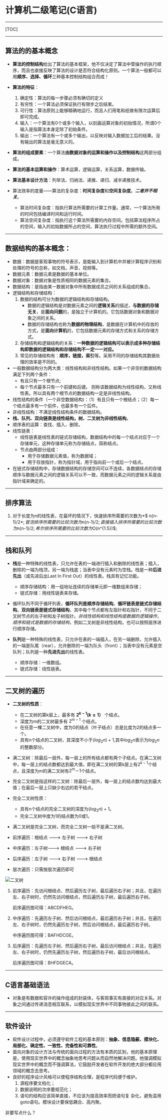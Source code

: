 # 计算机二级笔记(C语言)

---



[TOC]



---
## 算法的的基本概念
- **算法的控制结构**给出了算法的基本框架，他不仅决定了算法中管操作的执行顺序，而且也直接反映了算法的设计是否符合结构化原则。一个算法一般都可以用**顺序、选择、循环**三种基本控制结构组合而成！

- **算法的特征**：
  1. 确定性：算法的每一步骤必须有确切的定义
  2. 有穷性：一个算法必须保证执行有限步之后结束。
  3. 可行性：算法原则上能够精确地运行，而且人们用笔和纸做有限次运算后即可完成。
  4. 输入：一个算法有0个或多个输入，以刻画运算对象的初始情况，所谓0个输入是指算法本身定除了初始条件。
  5. 输出：一个算法有一个或多个输出，以反映对输入数据加工后的结果。没有输出的算法是毫无意义的。

- **算法的组成要素**：一个算法**由数据对象的运算和操作以及控制结构**这两部分组成。

- **算法的基本运算和操作**：算术运算，逻辑运算，关系运算，数据传输。

- **算法基本设计方法**：列举法、归纳法、递推、递归、减半递推技术。

- 算法效率的度量——算法的复杂度：**时间复杂度**和**空间复杂度**。***二者并不相关***。
  - 算法时间复杂度：指执行算法所需要的计算工作量。通常，一个算法所用的时间包括编译时间和运行时间。
  - 算法空间复杂度：指执行这个算法所需要的内存空间。包括算法程序所占的空间，输入的初始数据所占的空间，算法执行过程中所需的额外空间。

---

##   数据结构的基本概念：

- 数据：数据是客观事物的符号表示，是能输入到计算机中并被计算程序识别和处理的符号的总称，如文档，声音，视频等。
- 数据元素：数据元素是数据的基本单位。
- 数据对象：数据对象是性质相同的数据元素的集合。
- 数据结构：是指由某一数据对象中所有数据成员之间的关系组成的集合。
- 逻辑结构和存储结构：
  1. 数据的结构可分为数据的逻辑结构和存储结构。
     - 数据的逻辑结构是对数据元素之间的**逻辑关系**的描述，**与数据的存储无关**，是**面向问题**的，是独立于计算机的。它包括数据对象和数据对象之间的关系。
     - 数据的存储结构也称为**数据的物理结构**，是数据在计算机中的存放的方式，是**面向计算机**的，它包括数据元素的存储方式和关系的存储方式。
  2. 存储结构和逻辑结构的关系：**一种数据的逻辑结构可以表示成多种存储结构即数据的逻辑结构和存储结构不一定一一对应。**
  3. 常见的存储结构有：**顺序，链接，索引**等。采用不同的存储结构其数据处理的效率是不同的。
- 一般数据结构分为两大类：线性结构和非线性结构。如果一个非空的数据结构满足下列两个条件：
  - 有且只有一个根节点;
  - 每个节点最多只有一个前键和后键。
    则称该数据结构为线性结构，又称线性表。所以具有两个根节点的数据结构一定是非线性结构。
- 线性结构的条件（一个非空数据结构)：（1）有且只有一个根结点；（2）每一个结点最多有一个前件，也最多有一个后件。
- 非线性结构：不满足线性结构条件的数据结构。
- **栈、队列、双向链表是线性结构，树、二叉树为非线性结构**。
- 顺序表的运算：查找、插入、删除。
- 线性链表：
  - 线性链表是线性表的链式存储结构，数据结构中的每一个结点对应于一个存储单元，这种存储单元称为存储结点，简称结点。
  - 节点由两部分组成：
    - 用于存储数据元素值，称为数据域；
    - 用于存放指针，称为指针域，用于指向前一个或后一个结点。
- 在链式存储结构中，存储数据结构的存储空间可以不连续，各数据结点的存储顺序与数据元素之间的逻辑关系可以不一致，而数据元素之间的逻辑关系是由指针域来确定的。

---


## 排序算法
1. 对于长度为n的线性表，在最坏的情况下，快速排序所需要的次数为*$ n(n-1)/2$*;冒泡排序所需要的比较次数为$n(n-1)/2$;直接插入排序所需要的比较次数为$n(n-1)/2$;希尔排序所需要的比较次数为$O(n^{1.5})$;

---
## 栈和队列

- **栈**是一种特殊的线性表，只允许在表的一端进行插入和删除的线性表；插入，删除的一端为栈顶，另一端为栈底；当表中没有元素时为空栈。栈是一种**后进先出**（或先进后出Last In First Out）的线性表。栈具有记忆功能。
  - 顺序存储结构：用一组地址连续的存储单元即一维数组来存储；
  - 链式存储：用线性链表来存储。

- 循环队列不同于循环列表，**循环队列是顺序存储结构**。**循环链表是链式存储结构**。**双向链表是链式存储结构**，其中每个节点都有左指针和右指针，不同于二叉树节点的左子树和友子树指针。*非线性结构和线性结构是数据的逻辑操作*，*顺序和链式是数据的存储结构*，例如二叉树是非线性结构，也可以按照层序进行顺序存储。
- **队列**是一种特殊的线性表，只允许在表的一端插入，在另一端删除，允许插入的一端是队尾（rear），允许删除的一端为队头（front）；当表中没有元素是空队列；队列是一种**先进先出**的线性表。
  - 顺序存储：一维数组。
  - 链式存储：线性链表。

---

## 二叉树的遍历

- **二叉树的性质**：
  - 在二叉树的第k层上，最多有  **$2^{k-1}(k≥1）$** 个结点。
  - 深度为m的二叉树最多有   $2^{m-1}$   个结点。
  - 在任意一棵二叉树中，度为0的结点（叶子结点）总是比度为$2$的结点多一个。
  - 具有n个结点的二叉树，其深度不小于$(log_2n)+1$,其中$log_2n$表示为$log_2n$的整数部分。
- 满二叉树：除最后一层外，每一层上的所有结点都有两个子结点。在满二叉树中，每一层上的结点数都达到最大值，即在满二叉树的第k层上有$2^{k-1}$个结点，且深度为m的满二叉树有$2^m－1$个结点。
- 完全二叉树是指这样的二叉树：除最后一层外，每一层上的结点数均达到最大值；在最后一层上只缺少右边的若干结点。
- 完全二叉树性质：
  - 具有n个结点的完全二叉树的深度为$(log_2n )+1​$。
  - 完全二叉树中度为1的结点数为0或1。
- 满二叉树是完全二叉树，而完全二叉树一般不是满二叉树。

- 前序遍历：根结点 ---> 左子树 ---> 右子树
- 中序遍历：左子树---> 根结点 ---> 右子树
- 后序遍历：左子树 ---> 右子树 ---> 根结点
- 层次遍历：只需按层次遍历即可



![二叉树](../Image/二叉树图.png)

1. 前序遍历：先访问根结点、然后遍历左子树，最后遍历右子树；并且，在遍历左、右子树时，仍然先访问根结点，然后遍历左子树，最后遍历右子树。

   前序遍历图可得：ABCDFHEG。

2. 中序遍历：先遍历左子树、然后访问根结点，最后遍历右子树；并且，在遍历左、右子树时，仍然先遍历左子树，然后访问根结点，最后遍历右子树。

   中序遍历图可得：BAFHDCGE。

3. 后序遍历：先遍历左子树、然后遍历右子树，最后访问根结点；并且，在遍历左、右子树时，仍然先遍历左子树，然后遍历右子树，最后访问根结点。

   后序遍历图可得：BHFDGECA。

---

## C语言基础语法

- 对象是有数据和容许的操作组成的封装体，与客观事实有直接的对应关系。对象之间通过传递消息相互联系，以模拟现实世界中不同事物彼此之间的联系。

---

## 软件设计

- 软件设计过程中，必须遵守软件工程的基本原则：**抽象、信息隐蔽、模块化、局部化、确定性、一致性、完备性和可靠性**。
- 面向对象的设计方法与传统的面向过程的方法有本质的区别，他的基本原理是，使用现实世界中的概念抽象地思考问题从而自然地解决问题。他强调模拟现实世界中的概念而不强调算法，它鼓励开发者在软件开发的绝大部分都应用领域的概念去思考。
- 良好的程序设计风格可以使程序结构合理，是程序代码便于维护。
    1.  源程序要文档化；
    2.  数据说明的次序要规范化；
    3.  语句的结构应该简单直接，不应该为提高效率而把语句复  杂化，避免滥用goto语句。模块设计要保低耦合、高内聚。



非要写点什么？

   
